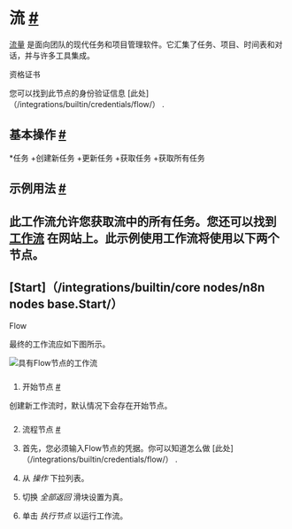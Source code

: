 


 流
 [#](#flow "永久链接")
===================================



[流量](https://www.getflow.com/) 
 是面向团队的现代任务和项目管理软件。它汇集了任务、项目、时间表和对话，并与许多工具集成。
 




 资格证书
 



 您可以找到此节点的身份验证信息
 [此处]（/integrations/builtin/credentials/flow/）
 .
 




 基本操作
 [#](#基本操作 "永久链接")
-----------------------------------------------------------


*任务
	+创建新任务
	+更新任务
	+获取任务
	+获取所有任务



 示例用法
 [#](#示例用法 "永久链接")
-----------------------------------------------------



 此工作流允许您获取流中的所有任务。您还可以找到
 [工作流](https://n8n.io/workflows/506) 
 在网站上。此示例使用工作流将使用以下两个节点。
-
 [Start]（/integrations/builtin/core nodes/n8n nodes base.Start/）
 -
 Flow




 最终的工作流应如下图所示。
 



![具有Flow节点的工作流](https://d33wubrfki0l68.cloudfront.net/0ab8738d1f11434af196df95b13dade77a098494/43084/_images/integrations/builtin/app-nodes/flow/workflow.png)



### 
 1. 开始节点
 [#](#1-start-node "永久链接")



 创建新工作流时，默认情况下会存在开始节点。
 


### 
 2. 流程节点
 [#](#2-flow-node "永久链接")


1. 首先，您必须输入Flow节点的凭据。你可以知道怎么做
 [此处]（/integrations/builtin/credentials/flow/）
 .
2. 从
 *操作*
 下拉列表。
3. 切换
 *全部返回*
 滑块设置为真。
4. 单击
 *执行节点*
 以运行工作流。




